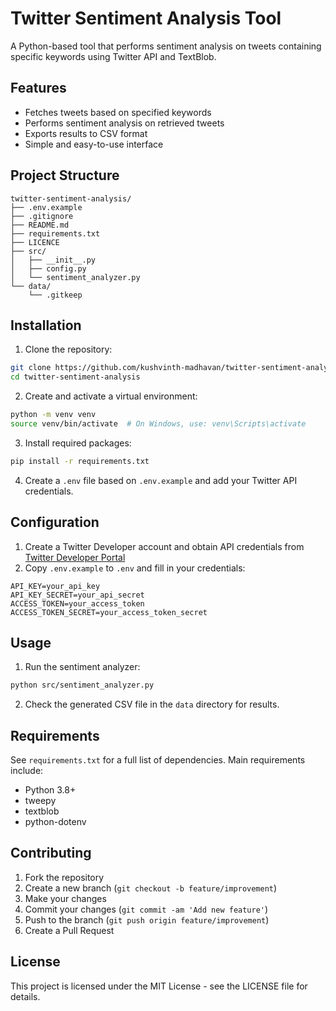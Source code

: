 # Twitter Sentiment Analysis Tool

A Python-based tool that performs sentiment analysis on tweets containing specific keywords using Twitter API and TextBlob.

## Features

- Fetches tweets based on specified keywords
- Performs sentiment analysis on retrieved tweets
- Exports results to CSV format
- Simple and easy-to-use interface

## Project Structure

```
twitter-sentiment-analysis/
├── .env.example
├── .gitignore
├── README.md
├── requirements.txt
├── LICENCE
├── src/
│   ├── __init__.py
│   ├── config.py
│   └── sentiment_analyzer.py
└── data/
    └── .gitkeep
```

## Installation

1. Clone the repository:
```bash
git clone https://github.com/kushvinth-madhavan/twitter-sentiment-analysis.git
cd twitter-sentiment-analysis
```

2. Create and activate a virtual environment:
```bash
python -m venv venv
source venv/bin/activate  # On Windows, use: venv\Scripts\activate
```

3. Install required packages:
```bash
pip install -r requirements.txt
```

4. Create a `.env` file based on `.env.example` and add your Twitter API credentials.

## Configuration

1. Create a Twitter Developer account and obtain API credentials from [Twitter Developer Portal](https://developer.twitter.com/en/portal/dashboard)
2. Copy `.env.example` to `.env` and fill in your credentials:
```
API_KEY=your_api_key
API_KEY_SECRET=your_api_secret
ACCESS_TOKEN=your_access_token
ACCESS_TOKEN_SECRET=your_access_token_secret
```

## Usage

1. Run the sentiment analyzer:
```bash
python src/sentiment_analyzer.py
```

2. Check the generated CSV file in the `data` directory for results.

## Requirements

See `requirements.txt` for a full list of dependencies. Main requirements include:
- Python 3.8+
- tweepy
- textblob
- python-dotenv

## Contributing

1. Fork the repository
2. Create a new branch (`git checkout -b feature/improvement`)
3. Make your changes
4. Commit your changes (`git commit -am 'Add new feature'`)
5. Push to the branch (`git push origin feature/improvement`)
6. Create a Pull Request

## License

This project is licensed under the MIT License - see the LICENSE file for details.
